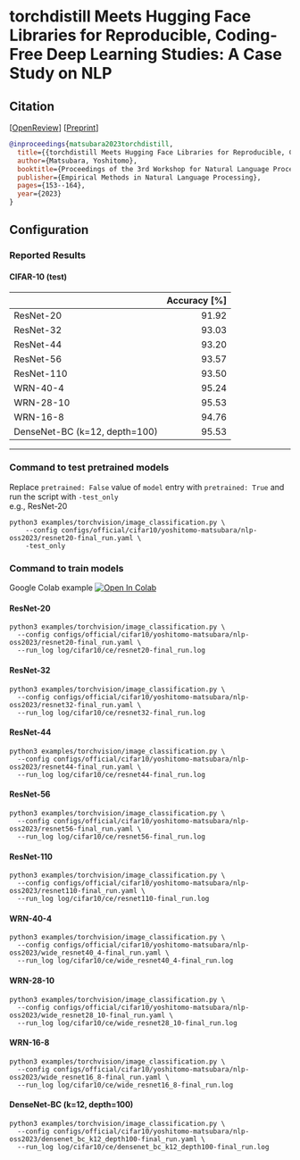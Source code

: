 # torchdistill Meets Hugging Face Libraries for Reproducible, Coding-Free Deep Learning Studies: A Case Study on NLP
## Citation
[[OpenReview](https://openreview.net/forum?id=A5Axeeu1Bo)] [[Preprint](https://arxiv.org/abs/2310.17644)]  
```bibtex
@inproceedings{matsubara2023torchdistill,
  title={{torchdistill Meets Hugging Face Libraries for Reproducible, Coding-Free Deep Learning Studies: A Case Study on NLP}},
  author={Matsubara, Yoshitomo},
  booktitle={Proceedings of the 3rd Workshop for Natural Language Processing Open Source Software (NLP-OSS 2023)},
  publisher={Empirical Methods in Natural Language Processing},
  pages={153--164},
  year={2023}
}
```

## Configuration
### Reported Results
#### CIFAR-10 (test)
|                               |  Accuracy [%] |
|-------------------------------|--------------:|
| ResNet-20                     |         91.92 |
| ResNet-32                     |         93.03 |
| ResNet-44                     |         93.20 |
| ResNet-56                     |         93.57 |
| ResNet-110                    |         93.50 |
| WRN-40-4                      |         95.24 |
| WRN-28-10                     |         95.53 |
| WRN-16-8                      |         94.76 |
| DenseNet-BC (k=12, depth=100) |         95.53 |

---
### Command to test pretrained models

Replace `pretrained: False` value of `model` entry with `pretrained: True` and run the script with `-test_only`  
e.g., ResNet-20
```shell
python3 examples/torchvision/image_classification.py \
    --config configs/official/cifar10/yoshitomo-matsubara/nlp-oss2023/resnet20-final_run.yaml \
    -test_only
```

### Command to train models

Google Colab example [![Open In Colab](https://colab.research.google.com/assets/colab-badge.svg)](https://colab.research.google.com/github/yoshitomo-matsubara/torchdistill/blob/master/demo/cifar_training.ipynb)

#### ResNet-20

```shell
python3 examples/torchvision/image_classification.py \
  --config configs/official/cifar10/yoshitomo-matsubara/nlp-oss2023/resnet20-final_run.yaml \
  --run_log log/cifar10/ce/resnet20-final_run.log
```

#### ResNet-32

```shell
python3 examples/torchvision/image_classification.py \
  --config configs/official/cifar10/yoshitomo-matsubara/nlp-oss2023/resnet32-final_run.yaml \
  --run_log log/cifar10/ce/resnet32-final_run.log
```

#### ResNet-44

```shell
python3 examples/torchvision/image_classification.py \
  --config configs/official/cifar10/yoshitomo-matsubara/nlp-oss2023/resnet44-final_run.yaml \
  --run_log log/cifar10/ce/resnet44-final_run.log
```

#### ResNet-56

```shell
python3 examples/torchvision/image_classification.py \
  --config configs/official/cifar10/yoshitomo-matsubara/nlp-oss2023/resnet56-final_run.yaml \
  --run_log log/cifar10/ce/resnet56-final_run.log
```

#### ResNet-110

```shell
python3 examples/torchvision/image_classification.py \
  --config configs/official/cifar10/yoshitomo-matsubara/nlp-oss2023/resnet110-final_run.yaml \
  --run_log log/cifar10/ce/resnet110-final_run.log
```

#### WRN-40-4

```shell
python3 examples/torchvision/image_classification.py \
  --config configs/official/cifar10/yoshitomo-matsubara/nlp-oss2023/wide_resnet40_4-final_run.yaml \
  --run_log log/cifar10/ce/wide_resnet40_4-final_run.log
```

#### WRN-28-10

```shell
python3 examples/torchvision/image_classification.py \
  --config configs/official/cifar10/yoshitomo-matsubara/nlp-oss2023/wide_resnet28_10-final_run.yaml \
  --run_log log/cifar10/ce/wide_resnet28_10-final_run.log
```

#### WRN-16-8

```shell
python3 examples/torchvision/image_classification.py \
  --config configs/official/cifar10/yoshitomo-matsubara/nlp-oss2023/wide_resnet16_8-final_run.yaml \
  --run_log log/cifar10/ce/wide_resnet16_8-final_run.log
```

#### DenseNet-BC (k=12, depth=100)

```shell
python3 examples/torchvision/image_classification.py \
  --config configs/official/cifar10/yoshitomo-matsubara/nlp-oss2023/densenet_bc_k12_depth100-final_run.yaml \
  --run_log log/cifar10/ce/densenet_bc_k12_depth100-final_run.log
```
